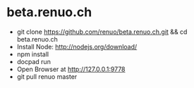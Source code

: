 beta.renuo.ch
=============
* git clone https://github.com/renuo/beta.renuo.ch.git && cd beta.renuo.ch
* Install Node: http://nodejs.org/download/
* npm install
* docpad run
* Open Browser at http://127.0.0.1:9778
* git pull renuo master
